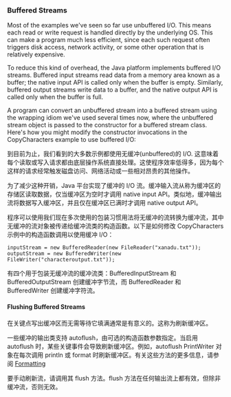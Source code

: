 ### Buffered Streams
Most of the examples we've seen so far use unbuffered I/O. This means each read or write request is handled directly by the underlying OS. This can make a program much less efficient, since each such request often triggers disk access, network activity, or some other operation that is relatively expensive.

To reduce this kind of overhead, the Java platform implements buffered I/O streams. Buffered input streams read data from a memory area known as a buffer; the native input API is called only when the buffer is empty. Similarly, buffered output streams write data to a buffer, and the native output API is called only when the buffer is full.

A program can convert an unbuffered stream into a buffered stream using the wrapping idiom we've used several times now, where the unbuffered stream object is passed to the constructor for a buffered stream class. Here's how you might modify the constructor invocations in the CopyCharacters example to use buffered I/O:

到目前为止，我们看到的大多数示例都使用无缓冲(unbuffered)的 I/O. 这意味着每个读取或写入请求都由底层操作系统直接处理。这使程序效率低得多，因为每个这样的请求经常触发磁盘访问、网络活动或一些相对昂贵的其他操作。

为了减少这种开销，Java 平台实现了缓冲的 I/O 流。缓冲输入流从称为缓冲区的存储区读取数据，仅当缓冲区为空时才调用 native input API。类似地，缓冲输出流将数据写入缓冲区，并且仅在缓冲区已满时才调用 native output API。

程序可以使用我们现在多次使用的包装习惯用法将无缓冲的流转换为缓冲流，其中无缓冲的流对象被传递给缓冲流类的构造函数。以下是如何修改 CopyCharacters 示例中的构造函数调用以使用缓冲 I/O：

```
inputStream = new BufferedReader(new FileReader("xanadu.txt"));
outputStream = new BufferedWriter(new FileWriter("characteroutput.txt"));
```

有四个用于包装无缓冲流的缓冲流类：BufferedInputStream 和 BufferedOutputStream 创建缓冲字节流，而 BufferedReader 和 BufferedWriter 创建缓冲字符流。

#### Flushing Buffered Streams
在关键点写出缓冲区而无需等待它填满通常是有意义的。这称为刷新缓冲区。

一些缓冲的输出类支持 autoflush，由可选的构造函数参数指定。当启用 autoflush 时，某些关键事件会导致刷新缓冲区。例如，autoflush PrintWriter 对象在每次调用 println 或 format 时刷新缓冲区。有关这些方法的更多信息，请参阅 [Formatting](https://docs.oracle.com/javase/tutorial/essential/io/formatting.html)

要手动刷新流，请调用其 flush 方法。flush 方法在任何输出流上都有效，但除非缓冲流，否则无效。
